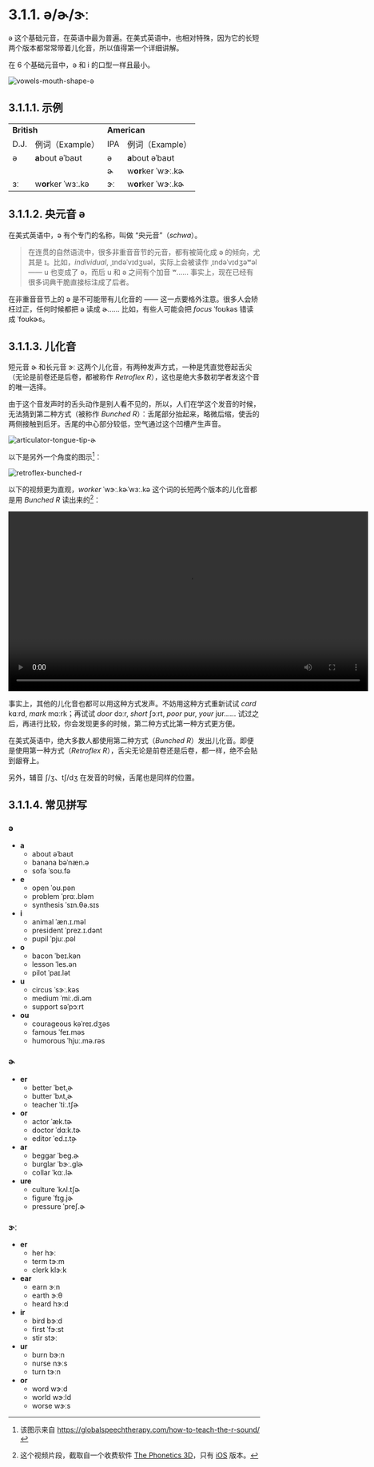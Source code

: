 # 3.1.1. <span class="pho">ə</span>/<span class="pho">ɚ</span>/<span class="pho">ɝː</span>

<span class="pho">ə</span> 这个基础元音，在英语中最为普遍。在美式英语中，也相对特殊，因为它的长短两个版本都常常带着儿化音，所以值得第一个详细讲解。

在 6 个基础元音中，<span class="pho">ə</span> 和 <span class="pho">i</span> 的口型一样且最小。

![vowels-mouth-shape-ə](/images/vowels-mouth-shape-ə.svg)

## 3.1.1.1. 示例
<table>
<tbody>
<tr>
<td colspan="2"><strong>British</strong></td>
<td colspan="2"><strong>American</strong></td>
</tr>
<tr>
<td>D.J.</td>
<td>例词（Example）</td>
<td>IPA</td>
<td>例词（Example）</td>
</tr>
<tr>
<td><span class="pho">ə</span><span class="speak-word-inline" data-audio-uk-male="/audios/uk_phonetics_sound_above_2023feb.mp3"></span></td>
<td><b>a</b>bout <span class="pho alt">əˈbaʊt</span><span class="speak-word-inline" data-audio-uk-female="/audios/about-uk-female.mp3" data-audio-uk-male="/audios/about-uk-male.mp3"></span></td>
<td><span class="pho">ə</span><span class="speak-word-inline" data-audio-us-male="/audios_phonetics_sound_above_2023feb.mp3"></span></td>
<td><b>a</b>bout <span class="pho alt">əˈbaʊt</span><span class="speak-word-inline" data-audio-us-female="/audios/about-us-female.mp3" data-audio-us-male="/audios/about-us-male.mp3"></span></td>
</tr>
<tr>
<td></td>
<td></td>
<td><span class="pho">ɚ</span><span class="speak-word-inline" data-audio-us-male="/audios_phonetics_sound_mother_2023feb.mp3"></span></td>
<td>w<b>or</b>ker <span class="pho alt">ˈwɝː.kɚ</span><span class="speak-word-inline" data-audio-us-female="/audios/worker-us-female.mp3" data-audio-us-male="/audios/worker-us-male.mp3"></span></td>
</tr>
<tr>
<td><span class="pho">ɜː</span><span class="speak-word-inline" data-audio-uk-male="/audios/uk_phonetics_sound_bird_2023feb.mp3"></span></td>
<td>w<b>or</b>ker <span class="pho alt">ˈwɜː.kə</span><span class="speak-word-inline" data-audio-uk-female="/audios/worker-uk-female.mp3" data-audio-uk-male="/audios/worker-uk-male.mp3"></span></td>
<td><span class="pho">ɝː</span><span class="speak-word-inline" data-audio-us-male="/audios_phonetics_sound_bird_2023feb.mp3"></span></td>
<td>w<b>or</b>ker <span class="pho alt">ˈwɝː.kɚ</span><span class="speak-word-inline" data-audio-us-female="/audios/worker-us-female.mp3" data-audio-us-male="/audios/worker-us-male.mp3"></span></td>
</tr>
</tbody>
</table>

## 3.1.1.2. 央元音 <span class="pho">ə</span>

在美式英语中，<span class="pho">ə</span> 有个专门的名称，叫做 “央元音”（*schwa*）。

> 在连贯的自然语流中，很多非重音音节的元音，都有被简化成 <span class="pho">ə</span> 的倾向，尤其是 <span class="pho">ɪ</span>。比如，*individual*, <span class="pho alt">ˌɪndəˈvɪdʒuəl</span>，实际上会被读作 <span class="pho alt">ˌɪndəˈvɪdʒəʷəl</span><span class="speak-word-inline" data-audio-us-male="/audios/individual-us-male.mp3" data-audio-us-female="/audios/individual-us-female.mp3"></span> —— <span class="pho">u</span> 也变成了 <span class="pho">ə</span>，而后 <span class="pho">u</span> 和 <span class="pho">ə</span> 之间有个加音 <span class="pho">ʷ</span>…… 事实上，现在已经有很多词典干脆直接标注成了后者。

在非重音音节上的 <span class="pho">ə</span> 是不可能带有儿化音的 —— 这一点要格外注意。很多人会矫枉过正，任何时候都把 <span class="pho">ə</span> 读成 <span class="pho">ɚ</span>…… 比如，有些人可能会把 *focus* <span class="pho alt">ˈfoʊkəs</span><span class="speak-word-inline" data-audio-us-male="/audios/focus-us-male.mp3" data-audio-us-female="/audios/focus-us-female.mp3"></span> 错读成 <span class="pho alt">ˈfoʊkɚs</span><span class="speak-word-inline" data-audio-other="/audios/focurs-us.mp3"></span>。

## 3.1.1.3. 儿化音

短元音 <span class="pho">ɚ</span> 和长元音 <span class="pho">ɝː</span> 这两个儿化音，有两种发声方式，一种是凭直觉卷起舌尖（无论是前卷还是后卷，都被称作 *Retroflex R*），这也是绝大多数初学者发这个音的唯一选择。

由于这个音发声时的舌头动作是别人看不见的，所以，人们在学这个发音的时候，无法猜到第二种方式（被称作 *Bunched R*）：舌尾部分抬起来，略微后缩，使舌的两侧接触到后牙。舌尾的中心部分较低，空气通过这个凹槽产生声音。

![articulator-tongue-tip-ɚ](/images/articulator-tongue-tip-ɚ.svg)

以下是另外一个角度的图示[^1]：

![retroflex-bunched-r](/images/retroflex-bunched-r.svg)

以下的视频更为直观，*worker* <span class="pho alt">ˈwɝː.kɚ</span><span class="pho alt">ˈwɜː.kə</span><span class="speak-word-inline" data-audio-us-female="/audios/worker-us-female.mp3" data-audio-us-male="/audios/worker-us-male.mp3"></span> 这个词的长短两个版本的儿化音都是用 *Bunched R* 读出来的[^2]：

<video controls width="720"> <source src="/videos/worker.mp4" type="video/mp4"></source>Your browser does not support the video tag. </video>

事实上，其他的儿化音也都可以用这种方式发声。不妨用这种方式重新试试 *card* <span class="pho alt">kɑːrd</span><span class="speak-word-inline" data-audio-us-male="/audios/card-us-male.mp3" data-audio-us-female="/audios/card-us-female.mp3"></span>, *mark* <span class="pho alt">mɑːrk</span><span class="speak-word-inline" data-audio-us-male="/audios/mark-us-male.mp3" data-audio-us-female="/audios/mark-us-female.mp3"></span>；再试试 *door* <span class="pho alt">dɔːr</span><span class="speak-word-inline" data-audio-us-male="/audios/door-us-male.mp3" data-audio-us-female="/audios/door-us-female.mp3"></span>, *short* <span class="pho alt">ʃɔːrt</span><span class="speak-word-inline" data-audio-us-male="/audios/short-us-male.mp3" data-audio-us-female="/audios/short-us-female.mp3"></span>, *poor* <span class="pho alt">pʊr</span><span class="speak-word-inline" data-audio-us-male="/audios/poor-us-male.mp3" data-audio-us-female="/audios/poor-us-female.mp3"></span>, *your* <span class="pho alt">jʊr</span><span class="speak-word-inline" data-audio-us-male="/audios/your-us-male.mp3" data-audio-us-female="/audios/your-us-female.mp3"></span>…… 试过之后，再进行比较，你会发现更多的时候，第二种方式比第一种方式更方便。

在美式英语中，绝大多数人都使用第二种方式（*Bunched R*）发出儿化音。即便是使用第一种方式（*Retroflex R*），舌尖无论是前卷还是后卷，都一样，绝不会贴到龈脊上。

另外，辅音 <span class="pho">ʃ/ʒ</span>、<span class="pho">tʃ/dʒ</span> 在发音的时候，舌尾也是同样的位置。

## 3.1.1.4. 常见拼写

### <span class="pho">ə</span>

* **a**
  * about <span class="pho alt">əˈbaʊt</span> <span class="speak-word-inline" data-audio-us-male="/audios/about-us-male.mp3" data-audio-us-female="/audios/about-us-female.mp3"></span>
  * banana <span class="pho alt">bəˈnæn.ə</span> <span class="speak-word-inline" data-audio-us-male="/audios/banana-us-male.mp3" data-audio-us-female="/audios/banana-us-female.mp3"></span>
  * sofa <span class="pho alt">ˈsoʊ.fə</span> <span class="speak-word-inline" data-audio-us-male="/audios/sofa-us-male.mp3" data-audio-us-female="/audios/sofa-us-female.mp3"></span>
* **e**
  * open <span class="pho alt">ˈoʊ.pən</span> <span class="speak-word-inline" data-audio-us-male="/audios/open-us-male.mp3" data-audio-us-female="/audios/open-us-female.mp3"></span>
  * problem <span class="pho alt">ˈprɑː.bləm</span> <span class="speak-word-inline" data-audio-us-male="/audios/problem-us-male.mp3" data-audio-us-female="/audios/problem-us-female.mp3"></span>
  * synthesis <span class="pho alt">ˈsɪn.θə.sɪs</span> <span class="speak-word-inline" data-audio-us-male="/audios/synthesis-us-male.mp3" data-audio-us-female="/audios/synthesis-us-female.mp3"></span>
* **i**
  * animal <span class="pho alt">ˈæn.ɪ.məl</span> <span class="speak-word-inline" data-audio-us-male="/audios/animal-us-male.mp3" data-audio-us-female="/audios/animal-us-female.mp3"></span>
  * president <span class="pho alt">ˈprez.ɪ.dənt</span> <span class="speak-word-inline" data-audio-us-male="/audios/president-us-male.mp3" data-audio-us-female="/audios/president-us-female.mp3"></span>
  * pupil <span class="pho alt">ˈpjuː.pəl</span> <span class="speak-word-inline" data-audio-us-male="/audios/pupil-us-male.mp3" data-audio-us-female="/audios/pupil-us-female.mp3"></span>
* **o**
  * bacon <span class="pho alt">ˈbeɪ.kən</span> <span class="speak-word-inline" data-audio-us-male="/audios/bacon-us-male.mp3" data-audio-us-female="/audios/bacon-us-female.mp3"></span>
  * lesson <span class="pho alt">ˈles.ən</span> <span class="speak-word-inline" data-audio-us-male="/audios/lesson-us-male.mp3" data-audio-us-female="/audios/lesson-us-female.mp3"></span>
  * pilot <span class="pho alt">ˈpaɪ.lət</span> <span class="speak-word-inline" data-audio-us-male="/audios/pilot-us-male.mp3" data-audio-us-female="/audios/pilot-us-female.mp3"></span>
* **u**
  * circus <span class="pho alt">ˈsɝː.kəs</span> <span class="speak-word-inline" data-audio-us-male="/audios/circus-us-male.mp3" data-audio-us-female="/audios/circus-us-female.mp3"></span>
  * medium <span class="pho alt">ˈmiː.di.əm</span> <span class="speak-word-inline" data-audio-us-male="/audios/medium-us-male.mp3" data-audio-us-female="/audios/medium-us-female.mp3"></span>
  * support <span class="pho alt">səˈpɔːrt</span> <span class="speak-word-inline" data-audio-us-male="/audios/support-us-male.mp3" data-audio-us-female="/audios/support-us-female.mp3"></span>
* **ou**
  * courageous <span class="pho alt">kəˈreɪ.dʒəs</span> <span class="speak-word-inline" data-audio-us-male="/audios/courageous-us-male.mp3" data-audio-us-female="/audios/courageous-us-female.mp3"></span>
  * famous <span class="pho alt">ˈfeɪ.məs</span> <span class="speak-word-inline" data-audio-us-male="/audios/famous-us-male.mp3" data-audio-us-female="/audios/famous-us-female.mp3"></span>
  * humorous <span class="pho alt">ˈhjuː.mə.rəs</span> <span class="speak-word-inline" data-audio-us-male="/audios/humorous-us-male.mp3" data-audio-us-female="/audios/humorous-us-female.mp3"></span>

### <span class="pho">ɚ</span>

* **er**
  * better <span class="pho alt">ˈbet̬.ɚ</span> <span class="speak-word-inline" data-audio-us-male="/audios/better-us-male.mp3" data-audio-us-female="/audios/better-us-female.mp3"></span>
  * butter <span class="pho alt">ˈbʌt̬.ɚ</span> <span class="speak-word-inline" data-audio-us-male="/audios/butter-us-male.mp3" data-audio-us-female="/audios/butter-us-female.mp3"></span>
  * teacher <span class="pho alt">ˈtiː.tʃɚ</span> <span class="speak-word-inline" data-audio-us-male="/audios/teacher-us-male.mp3" data-audio-us-female="/audios/teacher-us-female.mp3"></span>
* **or**
  * actor <span class="pho alt">ˈæk.tɚ</span> <span class="speak-word-inline" data-audio-us-male="/audios/actor-us-male.mp3" data-audio-us-female="/audios/actor-us-female.mp3"></span>
  * doctor <span class="pho alt">ˈdɑːk.tɚ</span> <span class="speak-word-inline" data-audio-us-male="/audios/doctor-us-male.mp3" data-audio-us-female="/audios/doctor-us-female.mp3"></span>
  * editor <span class="pho alt">ˈed.ɪ.t̬ɚ</span> <span class="speak-word-inline" data-audio-us-male="/audios/editor-us-male.mp3" data-audio-us-female="/audios/editor-us-female.mp3"></span>
* **ar**
  * beggar <span class="pho alt">ˈbeɡ.ɚ</span> <span class="speak-word-inline" data-audio-us-male="/audios/beggar-us-male.mp3" data-audio-us-female="/audios/beggar-us-female.mp3"></span>
  * burglar <span class="pho alt">ˈbɝː.ɡlɚ</span> <span class="speak-word-inline" data-audio-us-male="/audios/burglar-us-male.mp3" data-audio-us-female="/audios/burglar-us-female.mp3"></span>
  * collar <span class="pho alt">ˈkɑː.lɚ</span> <span class="speak-word-inline" data-audio-us-male="/audios/collar-us-male.mp3" data-audio-us-female="/audios/collar-us-female.mp3"></span>
* **ure**
  * culture <span class="pho alt">ˈkʌl.tʃɚ</span> <span class="speak-word-inline" data-audio-us-male="/audios/culture-us-male.mp3" data-audio-us-female="/audios/culture-us-female.mp3"></span>
  * figure <span class="pho alt">ˈfɪɡ.jɚ</span> <span class="speak-word-inline" data-audio-us-male="/audios/figure-us-male.mp3" data-audio-us-female="/audios/figure-us-female.mp3"></span>
  * pressure <span class="pho alt">ˈpreʃ.ɚ</span> <span class="speak-word-inline" data-audio-us-male="/audios/pressure-us-male.mp3" data-audio-us-female="/audios/pressure-us-female.mp3"></span>

### <span class="pho">ɝː</span>

* **er**
  * her <span class="pho alt">hɝː</span> <span class="speak-word-inline" data-audio-us-male="/audios/her-us-male.mp3" data-audio-us-female="/audios/her-us-female.mp3"></span>
  * term <span class="pho alt">tɝːm</span> <span class="speak-word-inline" data-audio-us-male="/audios/term-us-male.mp3" data-audio-us-female="/audios/term-us-female.mp3"></span>
  * clerk <span class="pho alt">klɝːk</span> <span class="speak-word-inline" data-audio-us-male="/audios/clerk-us-male.mp3" data-audio-us-female="/audios/clerk-us-female.mp3"></span>
* **ear**
  * earn <span class="pho alt">ɝːn</span> <span class="speak-word-inline" data-audio-us-male="/audios/earn-us-male.mp3" data-audio-us-female="/audios/earn-us-female.mp3"></span>
  * earth <span class="pho alt">ɝːθ</span> <span class="speak-word-inline" data-audio-us-male="/audios/earth-us-male.mp3" data-audio-us-female="/audios/earth-us-female.mp3"></span>
  * heard <span class="pho alt">hɝːd</span> <span class="speak-word-inline" data-audio-us-male="/audios/heard-us-male.mp3" data-audio-us-female="/audios/heard-us-female.mp3"></span>
* **ir**
  * bird <span class="pho alt">bɝːd</span> <span class="speak-word-inline" data-audio-us-male="/audios/bird-us-male.mp3" data-audio-us-female="/audios/bird-us-female.mp3"></span>
  * first <span class="pho alt">ˈfɝːst</span> <span class="speak-word-inline" data-audio-us-male="/audios/first-us-male.mp3" data-audio-us-female="/audios/first-us-female.mp3"></span>
  * stir <span class="pho alt">stɝː</span> <span class="speak-word-inline" data-audio-us-male="/audios/stir-us-male.mp3" data-audio-us-female="/audios/stir-us-female.mp3"></span>
* **ur**
  * burn <span class="pho alt">bɝːn</span> <span class="speak-word-inline" data-audio-us-male="/audios/burn-us-male.mp3" data-audio-us-female="/audios/burn-us-female.mp3"></span>
  * nurse <span class="pho alt">nɝːs</span> <span class="speak-word-inline" data-audio-us-male="/audios/nurse-us-male.mp3" data-audio-us-female="/audios/nurse-us-female.mp3"></span>
  * turn <span class="pho alt">tɝːn</span> <span class="speak-word-inline" data-audio-us-male="/audios/turn-us-male.mp3" data-audio-us-female="/audios/turn-us-female.mp3"></span>
* **or**
  * word <span class="pho alt">wɝːd</span> <span class="speak-word-inline" data-audio-us-male="/audios/word-us-male.mp3" data-audio-us-female="/audios/word-us-female.mp3"></span>
  * world <span class="pho alt">wɝːld</span> <span class="speak-word-inline" data-audio-us-male="/audios/world-us-male.mp3" data-audio-us-female="/audios/world-us-female.mp3"></span>
  * worse <span class="pho alt">wɝːs</span> <span class="speak-word-inline" data-audio-us-male="/audios/worse-us-male.mp3" data-audio-us-female="/audios/worse-us-female.mp3"></span>

[^1]: 该图示来自 https://globalspeechtherapy.com/how-to-teach-the-r-sound/
[^2]: 这个视频片段，截取自一个收费软件 [The Phonetics 3D](http://www.thephonetics.com/)，只有 [iOS](https://apps.apple.com/us/app/the-phonetics-3d/id841485989) 版本。